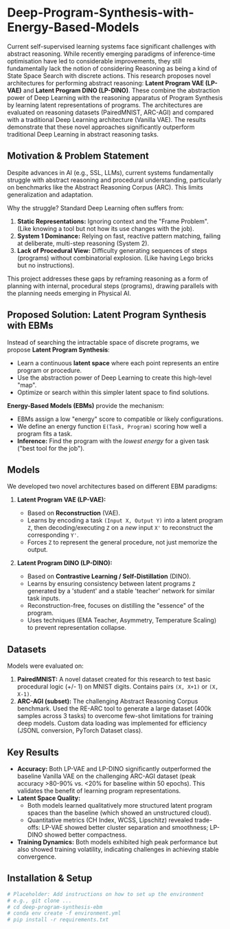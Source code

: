 # Deep-Program-Synthesis-with-Energy-Based-Models

Current self-supervised learning systems face significant challenges with abstract reasoning. While recently emerging paradigms of inference-time optimisation have led to considerable improvements, they still fundamentally lack the notion of considering Reasoning as being a kind of State Space Search with discrete actions. This research proposes novel architectures for performing abstract reasoning: **Latent Program VAE (LP-VAE)** and **Latent Program DINO (LP-DINO)**. These combine the abstraction power of Deep Learning with the reasoning apparatus of Program Synthesis by learning latent representations of programs. The architectures are evaluated on reasoning datasets (PairedMNIST, ARC-AGI) and compared with a traditional Deep Learning architecture (Vanilla VAE). The results demonstrate that these novel approaches significantly outperform traditional Deep Learning in abstract reasoning tasks.

## Motivation & Problem Statement

Despite advances in AI (e.g., SSL, LLMs), current systems fundamentally struggle with abstract reasoning and procedural understanding, particularly on benchmarks like the Abstract Reasoning Corpus (ARC). This limits generalization and adaptation.

Why the struggle? Standard Deep Learning often suffers from:
1.  **Static Representations:** Ignoring context and the "Frame Problem". (Like knowing a tool but not how its use changes with the job).
2.  **System 1 Dominance:** Relying on fast, reactive pattern matching, failing at deliberate, multi-step reasoning (System 2).
3.  **Lack of Procedural View:** Difficulty generating sequences of steps (programs) without combinatorial explosion. (Like having Lego bricks but no instructions).

This project addresses these gaps by reframing reasoning as a form of planning with internal, procedural steps (programs), drawing parallels with the planning needs emerging in Physical AI.

## Proposed Solution: Latent Program Synthesis with EBMs

Instead of searching the intractable space of discrete programs, we propose **Latent Program Synthesis**:
* Learn a continuous **latent space** where each point represents an entire program or procedure.
* Use the abstraction power of Deep Learning to create this high-level "map".
* Optimize or search within this simpler latent space to find solutions.

**Energy-Based Models (EBMs)** provide the mechanism:
* EBMs assign a low "energy" score to compatible or likely configurations.
* We define an energy function `E(Task, Program)` scoring how well a program fits a task.
* **Inference:** Find the program with the *lowest energy* for a given task ("best tool for the job").

## Models

We developed two novel architectures based on different EBM paradigms:

1.  **Latent Program VAE (LP-VAE):**
    * Based on **Reconstruction** (VAE).
    * Learns by encoding a task `(Input X, Output Y)` into a latent program `Z`, then decoding/executing `Z` on a *new* input `X'` to reconstruct the corresponding `Y'`.
    * Forces `Z` to represent the general procedure, not just memorize the output.

2.  **Latent Program DINO (LP-DINO):**
    * Based on **Contrastive Learning / Self-Distillation** (DINO).
    * Learns by ensuring consistency between latent programs `Z` generated by a 'student' and a stable 'teacher' network for similar task inputs.
    * Reconstruction-free, focuses on distilling the "essence" of the program.
    * Uses techniques (EMA Teacher, Asymmetry, Temperature Scaling) to prevent representation collapse.

## Datasets

Models were evaluated on:

1.  **PairedMNIST:** A novel dataset created for this research to test basic procedural logic (+/- 1) on MNIST digits. Contains pairs `(X, X+1)` or `(X, X-1)`.
2.  **ARC-AGI (subset):** The challenging Abstract Reasoning Corpus benchmark. Used the RE-ARC tool to generate a large dataset (400k samples across 3 tasks) to overcome few-shot limitations for training deep models. Custom data loading was implemented for efficiency (JSONL conversion, PyTorch Dataset class).

## Key Results

* **Accuracy:** Both LP-VAE and LP-DINO significantly outperformed the baseline Vanilla VAE on the challenging ARC-AGI dataset (peak accuracy >80-90% vs. <20% for baseline within 50 epochs). This validates the benefit of learning program representations.
* **Latent Space Quality:**
    * Both models learned qualitatively more structured latent program spaces than the baseline (which showed an unstructured cloud).
    * Quantitative metrics (CH Index, WCSS, Lipschitz) revealed trade-offs: LP-VAE showed better cluster separation and smoothness; LP-DINO showed better compactness.
* **Training Dynamics:** Both models exhibited high peak performance but also showed training volatility, indicating challenges in achieving stable convergence.

## Installation & Setup

```bash
# Placeholder: Add instructions on how to set up the environment
# e.g., git clone ...
# cd deep-program-synthesis-ebm
# conda env create -f environment.yml
# pip install -r requirements.txt

